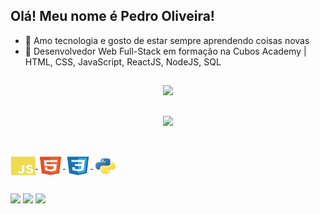 ## Olá! Meu nome é Pedro Oliveira!
- 👀 Amo tecnologia e gosto de estar sempre aprendendo coisas novas
- 🌱 Desenvolvedor Web Full-Stack em formação na Cubos Academy | HTML, CSS, JavaScript, ReactJS, NodeJS, SQL

##

<div align="center">
  <a href="https://github.com/phaos93">
  <img height="180em" src="https://github-readme-stats.vercel.app/api?username=phaos93&show_icons=true&theme=dracula&include_all_commits=false&count_private=false"/>
</div>

##

<div align="center">
  <a href="https://github.com/phaos93">
  <img height="180em" src="https://github-readme-stats.vercel.app/api/top-langs/?username=phaos93&layout=compact&langs_count=7&theme=dracula"/>
</div>
  
##
  
<div style="display: inline_block"><br>
  <img align="center" alt="Phaos-Js" height="30" width="40" src="https://raw.githubusercontent.com/devicons/devicon/master/icons/javascript/javascript-plain.svg">
  <img align="center" alt="Phaos-HTML" height="30" width="40" src="https://raw.githubusercontent.com/devicons/devicon/master/icons/html5/html5-original.svg">
  <img align="center" alt="Phaos-CSS" height="30" width="40" src="https://raw.githubusercontent.com/devicons/devicon/master/icons/css3/css3-original.svg">
  <img align="center" alt="Phaos-Python" height="30" width="40" src="https://raw.githubusercontent.com/devicons/devicon/master/icons/python/python-original.svg">
</div>
  
##
  
 <div> 
  <a href="https://instagram.com/phaos93" target="_blank"><img src="https://img.shields.io/badge/-Instagram-%23E4405F?style=for-the-badge&logo=instagram&logoColor=white" target="_blank"></a>
  <a href = "mailto:phaos93@gmail.com"><img src="https://img.shields.io/badge/-Gmail-%23333?style=for-the-badge&logo=gmail&logoColor=white" target="_blank"></a>
  <a href="https://www.linkedin.com/in/pedro-araujo-a9741a14a/" target="_blank"><img src="https://img.shields.io/badge/-LinkedIn-%230077B5?style=for-the-badge&logo=linkedin&logoColor=white" target="_blank"></a> 

</div>

<!---
phaos93/phaos93 is a ✨ special ✨ repository because its `README.md` (this file) appears on your GitHub profile.
You can click the Preview link to take a look at your changes.
--->
